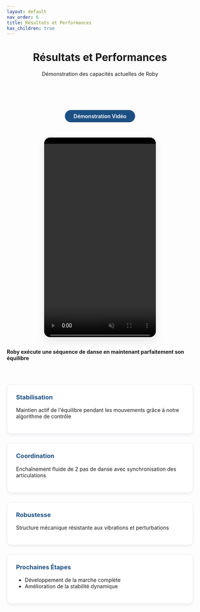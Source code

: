```yaml
---
layout: default
nav_order: 6
title: Résultats et Performances
has_children: true
---
```



<style>
:root {
    --primary: #1c5083;
    --primary-light: rgba(28, 80, 131, 0.15);
    --secondary: #0d2b4e;
    --accent: #4a90e2;
    --text: #2d3748;
    --light: #f8fafc;
    --border: #e2e8f0;
    --success: #38a169;
}

.page-header {
    text-align: center;
    margin-bottom: 2rem;
}

.video-highlight {
    display: flex;
    flex-direction: column;
    align-items: center;
    margin: 3rem 0;
}

.vertical-video-container {
    width: 60%;
    max-width: 360px;
    aspect-ratio: 9 / 16;
    margin: 0 auto;
    border-radius: 16px;
    overflow: hidden;
    box-shadow: 0 10px 25px rgba(0,0,0,0.1);
    background: black;
    position: relative;
}

.vertical-video-container video {
    width: 100%;
    height: 100%;
    object-fit: cover;
}

.result-badge {
    background: var(--primary);
    color: white;
    padding: 0.5rem 1.5rem;
    border-radius: 50px;
    font-weight: 600;
    margin: 1.5rem 0;
    display: inline-block;
}

.feature-grid {
    display: grid;
    grid-template-columns: repeat(auto-fit, minmax(250px, 1fr));
    gap: 1.5rem;
    margin: 2rem 0;
}

.feature-card {
    background: white;
    border-radius: 12px;
    padding: 1.5rem;
    box-shadow: 0 4px 6px rgba(0,0,0,0.05);
    border: 1px solid var(--border);
}

.feature-card h3 {
    color: var(--primary);
    margin-top: 0;
}

@media (max-width: 768px) {
    .vertical-video-container {
        width: 80%;
    }
}
</style>

<div class="page-header">
    <h1>Résultats et Performances</h1>
    <p class="lead">Démonstration des capacités actuelles de Roby</p>
</div>

<div class="video-highlight">
    <div class="result-badge">Démonstration Vidéo</div>    
    <div class="vertical-video-container">
        <video controls playsinline autoplay muted loop>
            <source src="{{site.baseurl}}/assets/mp4/resultatroby.mp4" type="video/mp4">
            Votre navigateur ne supporte pas la lecture de vidéos.
        </video>
    </div>
    <p><strong>Roby exécute une séquence de danse en maintenant parfaitement son équilibre</strong></p>
</div>

<div class="feature-grid">
    <div class="feature-card">
        <h3>Stabilisation</h3>
        <p>Maintien actif de l'équilibre pendant les mouvements grâce à notre algorithme de contrôle</p>
    </div>    
    <div class="feature-card">
        <h3>Coordination</h3>
        <p>Enchaînement fluide de 2 pas de danse avec synchronisation des articulations</p>
    </div>    
    <div class="feature-card">
        <h3>Robustesse</h3>
        <p>Structure mécanique résistante aux vibrations et perturbations</p>
    </div>
    <div class="feature-card">
        <h3>Prochaines Étapes</h3>
        <ul>
            <li>Développement de la marche complète</li>
            <li>Amélioration de la stabilité dynamique</li>
        </ul>
    </div>
</div>

